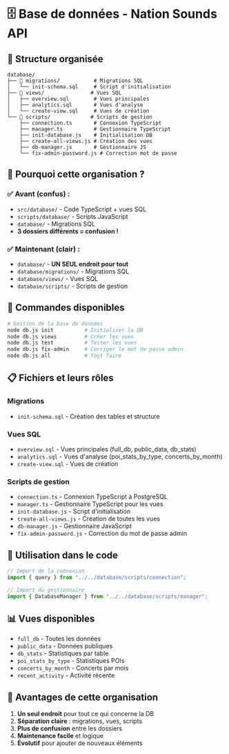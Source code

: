 # 🗄️ Base de données - Nation Sounds API

## 📁 Structure organisée

```
database/
├── 📁 migrations/           # Migrations SQL
│   └── init-schema.sql     # Script d'initialisation
├── 📁 views/               # Vues SQL
│   ├── overview.sql        # Vues principales
│   ├── analytics.sql       # Vues d'analyse
│   └── create-view.sql     # Vues de création
└── 📁 scripts/             # Scripts de gestion
    ├── connection.ts       # Connexion TypeScript
    ├── manager.ts          # Gestionnaire TypeScript
    ├── init-database.js    # Initialisation DB
    ├── create-all-views.js # Création des vues
    ├── db-manager.js       # Gestionnaire JS
    └── fix-admin-password.js # Correction mot de passe
```

## 🎯 **Pourquoi cette organisation ?**

### ✅ **Avant (confus) :**

- `src/database/` - Code TypeScript + vues SQL
- `scripts/database/` - Scripts JavaScript
- `database/` - Migrations SQL
- **3 dossiers différents = confusion !**

### ✅ **Maintenant (clair) :**

- `database/` - **UN SEUL endroit pour tout**
- `database/migrations/` - Migrations SQL
- `database/views/` - Vues SQL
- `database/scripts/` - Scripts de gestion

## 🚀 **Commandes disponibles**

```bash
# Gestion de la base de données
node db.js init          # Initialiser la DB
node db.js views         # Créer les vues
node db.js test          # Tester les vues
node db.js fix-admin     # Corriger le mot de passe admin
node db.js all           # Tout faire
```

## 📋 **Fichiers et leurs rôles**

### Migrations

- `init-schema.sql` - Création des tables et structure

### Vues SQL

- `overview.sql` - Vues principales (full_db, public_data, db_stats)
- `analytics.sql` - Vues d'analyse (poi_stats_by_type, concerts_by_month)
- `create-view.sql` - Vues de création

### Scripts de gestion

- `connection.ts` - Connexion TypeScript à PostgreSQL
- `manager.ts` - Gestionnaire TypeScript pour les vues
- `init-database.js` - Script d'initialisation
- `create-all-views.js` - Création de toutes les vues
- `db-manager.js` - Gestionnaire JavaScript
- `fix-admin-password.js` - Correction du mot de passe admin

## 🔧 **Utilisation dans le code**

```typescript
// Import de la connexion
import { query } from "../../database/scripts/connection";

// Import du gestionnaire
import { DatabaseManager } from "../../database/scripts/manager";
```

## 📊 **Vues disponibles**

- `full_db` - Toutes les données
- `public_data` - Données publiques
- `db_stats` - Statistiques par table
- `poi_stats_by_type` - Statistiques POIs
- `concerts_by_month` - Concerts par mois
- `recent_activity` - Activité récente

## 🎉 **Avantages de cette organisation**

1. **Un seul endroit** pour tout ce qui concerne la DB
2. **Séparation claire** : migrations, vues, scripts
3. **Plus de confusion** entre les dossiers
4. **Maintenance facile** et logique
5. **Évolutif** pour ajouter de nouveaux éléments
